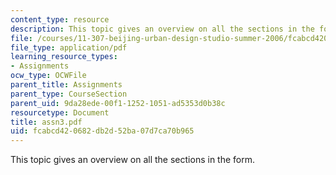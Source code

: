 ```yaml
---
content_type: resource
description: This topic gives an overview on all the sections in the form.
file: /courses/11-307-beijing-urban-design-studio-summer-2006/fcabcd420682db2d52ba07d7ca70b965_assn3.pdf
file_type: application/pdf
learning_resource_types:
- Assignments
ocw_type: OCWFile
parent_title: Assignments
parent_type: CourseSection
parent_uid: 9da28ede-00f1-1252-1051-ad5353d0b38c
resourcetype: Document
title: assn3.pdf
uid: fcabcd42-0682-db2d-52ba-07d7ca70b965
---
```

This topic gives an overview on all the sections in the form.

